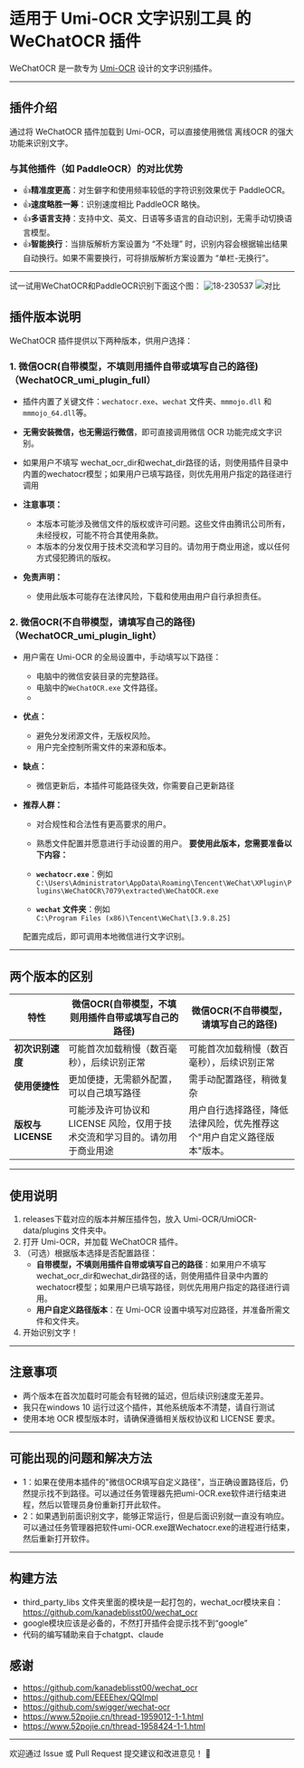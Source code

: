 # 适用于 Umi-OCR 文字识别工具 的 WeChatOCR 插件


WeChatOCR 是一款专为 [Umi-OCR](https://github.com/hiroi-sora/Umi-OCR) 设计的文字识别插件。

---

## 插件介绍

通过将 WeChatOCR 插件加载到 Umi-OCR，可以直接使用微信 离线OCR 的强大功能来识别文字。

### 与其他插件（如 PaddleOCR）的对比优势

- 👍**精准度更高**：对生僻字和使用频率较低的字符识别效果优于 PaddleOCR。
- 👍**速度略胜一筹**：识别速度相比 PaddleOCR 略快。
- 👍**多语言支持**：支持中文、英文、日语等多语言的自动识别，无需手动切换语言模型。
- 👍**智能换行**：当排版解析方案设置为 “不处理” 时，识别内容会根据输出结果自动换行。如果不需要换行，可将排版解析方案设置为 “单栏-无换行”。

---
试一试用WeChatOCR和PaddleOCR识别下面这个图：
![18-230537](https://github.com/user-attachments/assets/4f13b12f-c09e-4566-b859-306dddd49944)
![对比](https://github.com/user-attachments/assets/186c4900-7c37-4beb-b0f7-9ec97c2cb226)



## 插件版本说明

WeChatOCR 插件提供以下两种版本，供用户选择：

### 1. 微信OCR(自带模型，不填则用插件自带或填写自己的路径)（WechatOCR_umi_plugin_full）

- 插件内置了关键文件：`wechatocr.exe`、`wechat` 文件夹、`mmmojo.dll` 和 `mmmojo_64.dll`等。
- **无需安装微信，也无需运行微信**，即可直接调用微信 OCR 功能完成文字识别。
- 如果用户不填写 wechat_ocr_dir和wechat_dir路径的话，则使用插件目录中内置的wechatocr模型；如果用户已填写路径，则优先用用户指定的路径进行调用
  
- **注意事项：**
  - 本版本可能涉及微信文件的版权或许可问题。这些文件由腾讯公司所有，未经授权，可能不符合其使用条款。
  - 本版本的分发仅用于技术交流和学习目的。请勿用于商业用途，或以任何方式侵犯腾讯的版权。
- **免责声明：**
  - 使用此版本可能存在法律风险，下载和使用由用户自行承担责任。
### 2. 微信OCR(不自带模型，请填写自己的路径)（WechatOCR_umi_plugin_light）

- 用户需在 Umi-OCR 的全局设置中，手动填写以下路径：
  - 电脑中的微信安装目录的完整路径。
  - 电脑中的`WeChatOCR.exe` 文件路径。
  - 
- **优点：**
  - 避免分发闭源文件，无版权风险。
  - 用户完全控制所需文件的来源和版本。
- **缺点：**
  - 微信更新后，本插件可能路径失效，你需要自己更新路径
- **推荐人群：**
  - 对合规性和合法性有更高要求的用户。
  - 熟悉文件配置并愿意进行手动设置的用户。
  **要使用此版本，您需要准备以下内容：**

  - **`wechatocr.exe`**：例如  
    	`C:\Users\Administrator\AppData\Roaming\Tencent\WeChat\XPlugin\Plugins\WeChatOCR\7079\extracted\WeChatOCR.exe`
  - **`wechat` 文件夹**：例如  
    	`C:\Program Files (x86)\Tencent\WeChat\[3.9.8.25]`

  配置完成后，即可调用本地微信进行文字识别。

---

## 两个版本的区别

| 特性               | 微信OCR(自带模型，不填则用插件自带或填写自己的路径)           | 微信OCR(不自带模型，请填写自己的路径)    |
|--------------------|---------------------------------|--------------------------------|
| **初次识别速度**   | 可能首次加载稍慢（数百毫秒），后续识别正常    | 可能首次加载稍慢（数百毫秒），后续识别正常   |
| **使用便捷性**     | 更加便捷，无需额外配置，可以自己填写路径          | 需手动配置路径，稍微复杂       |
| **版权与 LICENSE** | 可能涉及许可协议和 LICENSE 风险，仅用于技术交流和学习目的。请勿用于商业用途     | 用户自行选择路径，降低法律风险，优先推荐这个"用户自定义路径版本"版本。   |

---

## 使用说明

1. releases下载对应的版本并解压插件包，放入 Umi-OCR/UmiOCR-data/plugins 文件夹中。
2. 打开 Umi-OCR，并加载 WeChatOCR 插件。
3. （可选）根据版本选择是否配置路径：
   - **自带模型，不填则用插件自带或填写自己的路径**：如果用户不填写 wechat_ocr_dir和wechat_dir路径的话，则使用插件目录中内置的wechatocr模型；如果用户已填写路径，则优先用用户指定的路径进行调用。
   - **用户自定义路径版本**：在 Umi-OCR 设置中填写对应路径，并准备所需文件和文件夹。
4. 开始识别文字！

---

## 注意事项

- 两个版本在首次加载时可能会有轻微的延迟，但后续识别速度无差异。
- 我只在windows 10 运行过这个插件，其他系统版本不清楚，请自行测试
- 使用本地 OCR 模型版本时，请确保遵循相关版权协议和 LICENSE 要求。

---
## 可能出现的问题和解决方法
- 1：如果在使用本插件的"微信OCR填写自定义路径"，当正确设置路径后，仍然提示找不到路径。可以通过任务管理器先把umi-OCR.exe软件进行结束进程，然后以管理员身份重新打开此软件。
- 2：如果遇到前面识别文字，能够正常运行，但是后面识别就一直没有响应。可以通过任务管理器把软件umi-OCR.exe跟Wechatocr.exe的进程进行结束，然后重新打开软件。
---
## 构建方法
- third_party_libs 文件夹里面的模块是一起打包的，wechat_ocr模块来自：https://github.com/kanadeblisst00/wechat_ocr
- google模块应该是必备的，不然打开插件会提示找不到“google”
- 代码的编写辅助来自于chatgpt、claude
## 感谢
- https://github.com/kanadeblisst00/wechat_ocr
- https://github.com/EEEEhex/QQImpl
- https://github.com/swigger/wechat-ocr
- https://www.52pojie.cn/thread-1959012-1-1.html
- https://www.52pojie.cn/thread-1958424-1-1.html

---

欢迎通过 Issue 或 Pull Request 提交建议和改进意见！ 🎉
